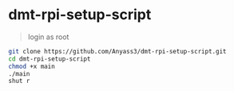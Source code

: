 # dmt-rpi-setup-script

> login as root

```bash
git clone https://github.com/Anyass3/dmt-rpi-setup-script.git
cd dmt-rpi-setup-script
chmod +x main
./main
shut r
```

